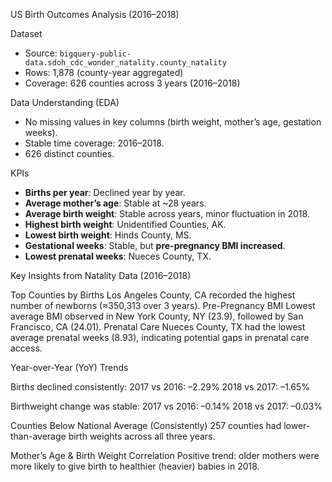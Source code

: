US Birth Outcomes Analysis (2016–2018)

Dataset
- Source: `bigquery-public-data.sdoh_cdc_wonder_natality.county_natality`
- Rows: 1,878 (county-year aggregated)
- Coverage: 626 counties across 3 years (2016–2018)

Data Understanding (EDA)
- No missing values in key columns (birth weight, mother’s age, gestation weeks).
- Stable time coverage: 2016–2018.
- 626 distinct counties.

KPIs
- **Births per year**: Declined year by year.
- **Average mother’s age**: Stable at ~28 years.
- **Average birth weight**: Stable across years, minor fluctuation in 2018.
- **Highest birth weight**: Unidentified Counties, AK.
- **Lowest birth weight**: Hinds County, MS.
- **Gestational weeks**: Stable, but **pre-pregnancy BMI increased**.
- **Lowest prenatal weeks**: Nueces County, TX.

Key Insights from Natality Data (2016–2018)

Top Counties by Births
Los Angeles County, CA recorded the highest number of newborns (≈350,313 over 3 years).
Pre-Pregnancy BMI
Lowest average BMI observed in New York County, NY (23.9), followed by San Francisco, CA (24.01).
Prenatal Care
Nueces County, TX had the lowest average prenatal weeks (8.93), indicating potential gaps in prenatal care access.


Year-over-Year (YoY) Trends

Births declined consistently:
2017 vs 2016: –2.29%
2018 vs 2017: –1.65%

Birthweight change was stable:
2017 vs 2016: –0.14%
2018 vs 2017: –0.03%

Counties Below National Average (Consistently)
257 counties had lower-than-average birth weights across all three years.

Mother’s Age & Birth Weight Correlation
Positive trend: older mothers were more likely to give birth to healthier (heavier) babies in 2018.
